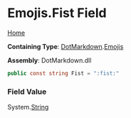# Emojis\.Fist Field

[Home](../../../README.md)

**Containing Type**: [DotMarkdown](../../README.md)\.[Emojis](../README.md)

**Assembly**: DotMarkdown\.dll

```csharp
public const string Fist = ":fist:"
```

### Field Value

System\.[String](https://docs.microsoft.com/en-us/dotnet/api/system.string)